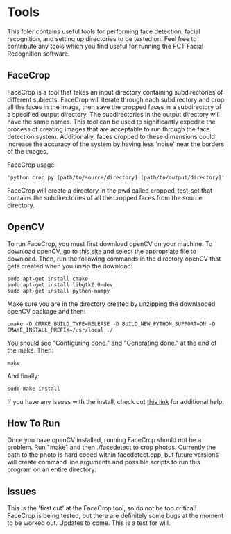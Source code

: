# Tools

This foler contains useful tools for performing face detection, facial recognition, and setting up directories to be tested on. Feel free to contribute any tools which you find useful for running the FCT Facial Recognition software.

## FaceCrop

FaceCrop is a tool that takes an input directory containing subdirectories of different subjects. FaceCrop will iterate through each subdirectory and crop all the faces in the image, then save the cropped faces in a subdirectory of a specified output directory. The subdirectories in the output directory will have the same names. This tool can be used to significantly expedite the process of creating images that are acceptable to run through the face detection system. Additionally, faces cropped to these dimensions could increase the accuracy of the system by having less 'noise' near the borders of the images.

FaceCrop usage:

    'python crop.py [path/to/source/directory] [path/to/output/directory]'

FaceCrop will create a directory in the pwd called cropped_test_set that contains the subdirectories of all the cropped
faces from the source directory.

## OpenCV
To run FaceCrop, you must first download openCV on your machine. To download openCV, go to [this site](http://opencv.org/downloads.html) and select the appropriate file to download. Then, run the following commands in the directory openCV that gets created when you unzip the download:

    sudo apt-get install cmake
    sudo apt-get install libgtk2.0-dev
    sudo apt-get install python-numpy

Make sure you are in the directory created by unzipping the downlaoded openCV package and then:

    cmake -D CMAKE_BUILD_TYPE=RELEASE -D BUILD_NEW_PYTHON_SUPPORT=ON -D CMAKE_INSTALL_PREFIX=/usr/local ./

You should see "Configuring done." and "Generating done." at the end of the make. Then:

    make

And finally:

    sudo make install

If you have any issues with the install, check out [this link](https://www.youtube.com/watch?v=MqQB5KKJCh0) for additional help.

## How To Run

Once you have openCV installed, running FaceCrop should not be a problem. Run "make" and then ./facedetect to crop photos. Currently the path to the photo is hard coded within facedetect.cpp, but future versions will create command line arguments and possible scripts to run this program on an entire directory.

## Issues

This is the 'first cut' at the FaceCrop tool, so do not be too critical! FaceCrop is being tested, but there are definitely some bugs at the moment to be worked out. Updates to come.
This is a test for will.
